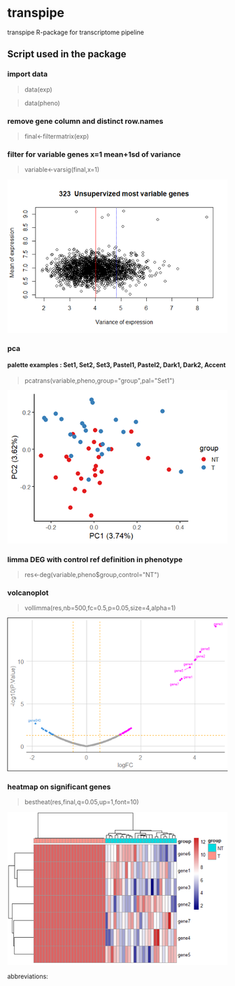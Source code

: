 # transpipe
transpipe R-package for transcriptome pipeline




## Script used in the package

### import data

> data(exp)

> data(pheno)

### remove gene column and distinct row.names

> final<-filtermatrix(exp)

### filter for variable genes x=1 mean+1sd of variance

> variable<-varsig(final,x=1)

![variable](https://github.com/cdesterke/transpipe/blob/main/variable.png)

### pca
#### palette examples : Set1, Set2, Set3, Pastel1, Pastel2, Dark1, Dark2, Accent

> pcatrans(variable,pheno,group="group",pal="Set1")

![pca](https://github.com/cdesterke/transpipe/blob/main/pca.png)

### limma DEG with control ref definition in phenotype

> res<-deg(variable,pheno$group,control="NT")

### volcanoplot

> vollimma(res,nb=500,fc=0.5,p=0.05,size=4,alpha=1)

![volcano](https://github.com/cdesterke/transpipe/blob/main/volcano.png)

### heatmap on significant genes

> bestheat(res,final,q=0.05,up=1,font=10)

![heatmap](https://github.com/cdesterke/transpipe/blob/main/heatmap.png)

abbreviations: 


